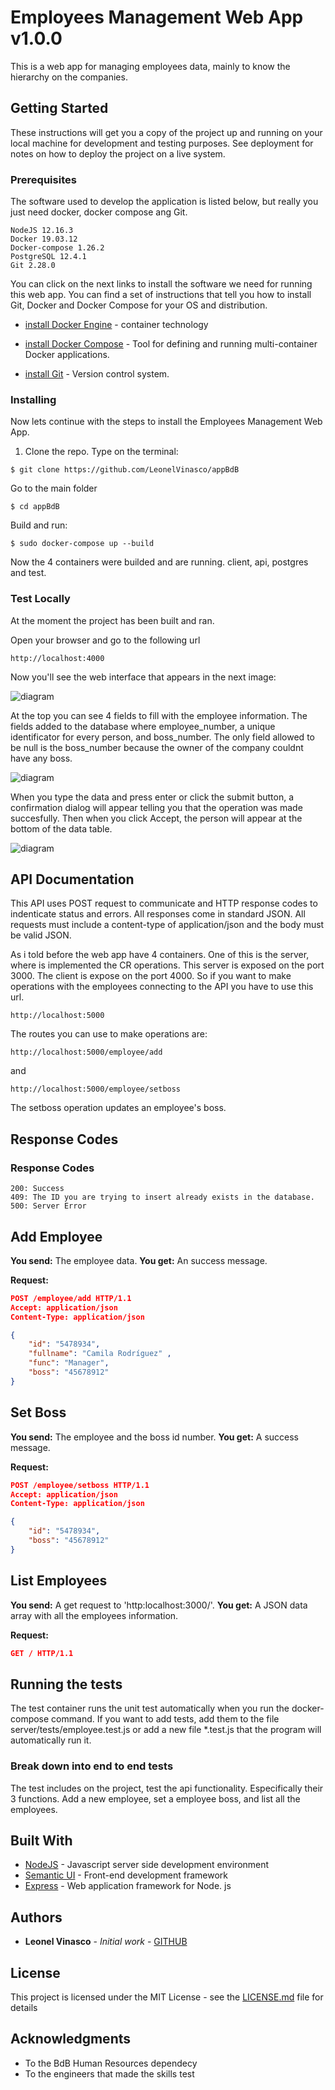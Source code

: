 # Employees Management Web App v1.0.0

This is a web app for managing employees data, mainly to know the hierarchy on the companies.

## Getting Started

These instructions will get you a copy of the project up and running on your local machine for development and testing purposes. See deployment for notes on how to deploy the project on a live system.

### Prerequisites

The software used to develop the application is listed below, but really you just need docker, docker compose ang Git.

```
NodeJS 12.16.3
Docker 19.03.12
Docker-compose 1.26.2
PostgreSQL 12.4.1
Git 2.28.0
```

You can click on the next links to install the software we need for running this web app. You can find a set of instructions that tell you how to install Git, Docker and Docker Compose for your OS and distribution.

* [install Docker Engine](https://docs.docker.com/engine/install/) - container technology

* [install Docker Compose](https://docs.docker.com/compose/install/) - Tool for defining and running multi-container Docker applications.

* [install Git](https://git-scm.com/book/en/v2/Getting-Started-Installing-Git) - Version control system.

### Installing

Now lets continue with the steps to install the Employees Management Web App. 


1) Clone the repo. Type on the terminal:

```
$ git clone https://github.com/LeonelVinasco/appBdB
```

Go to the main folder

```
$ cd appBdB
```

Build and run:

```
$ sudo docker-compose up --build

```
Now the 4 containers were builded and are running. client, api, postgres and test.


### Test Locally

At the moment the project has been built and ran. 

Open your browser and go to the following url

```
http://localhost:4000
```

Now you'll see the web interface that appears in the next image:

![diagram](readmeImage1.jpg)

At the top you can see 4 fields to fill with the employee information. The fields added to the database where employee_number, a unique identificator for every person, and boss_number. The only field allowed to be null is the boss_number because the owner of the company couldnt have any boss.

![diagram](readmeImage2.jpg)

When you type the data and press enter or click the submit button, a confirmation dialog will appear telling you that the operation was made succesfully.
Then when you click Accept, the person will appear at the bottom of the data table.

![diagram](readmeImage3.jpg)

## API Documentation

This API uses POST request to communicate and HTTP response codes to indenticate status and errors. All responses come in standard JSON. All requests must include a content-type of application/json and the body must be valid JSON.

As i told before the web app have 4 containers. One of this is the server, where is implemented the CR operations. This server is exposed on the port 3000. The client is expose on the port 4000. So if you want to make operations with the employees connecting to the API you have to use this url.

```
http://localhost:5000
```

The routes you can use to make operations are:

```
http://localhost:5000/employee/add
```

and

```
http://localhost:5000/employee/setboss
```

The setboss operation updates an employee's boss.

## Response Codes 
### Response Codes
```
200: Success
409: The ID you are trying to insert already exists in the database.
500: Server Error
```
## Add Employee
**You send:**  The employee data.
**You get:** An success message.

**Request:**
```json
POST /employee/add HTTP/1.1
Accept: application/json
Content-Type: application/json

{
    "id": "5478934",
    "fullname": "Camila Rodríguez" ,
    "func": "Manager",
    "boss": "45678912"
}
```

## Set Boss
**You send:**  The employee and the boss id number.
**You get:** A success message.

**Request:**
```json
POST /employee/setboss HTTP/1.1
Accept: application/json
Content-Type: application/json

{
    "id": "5478934",
    "boss": "45678912"
}
```

## List Employees
**You send:**  A get request to 'http:localhost:3000/'.
**You get:** A JSON data array with all the employees information.

**Request:**
```json
GET / HTTP/1.1
```

## Running the tests

The test container runs the unit test automatically when you run the docker-compose command. If you want to add tests, add them to the file server/tests/employee.test.js or add a new file *.test.js that the program will automatically run it.


### Break down into end to end tests

The test includes on the project, test the api functionality. Especifically their 3 functions. Add a new employee, set a employee boss, and list all the employees.


## Built With

* [NodeJS](https://nodejs.org/es/docs/) - Javascript server side development environment 
* [Semantic UI](https://semantic-ui.com/) - Front-end development framework
* [Express](https://expressjs.com/) - Web application framework for Node. js


## Authors

* **Leonel Vinasco** - *Initial work* - [GITHUB](https://github.com/leonelvinasco)

## License

This project is licensed under the MIT License - see the [LICENSE.md](LICENSE.md) file for details

## Acknowledgments

* To the BdB Human Resources dependecy
* To the engineers that made the skills test
